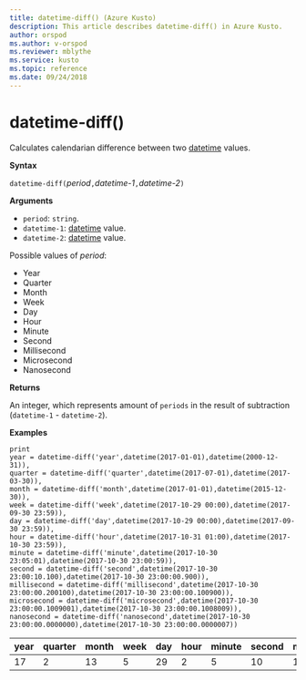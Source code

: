 ```yaml
---
title: datetime-diff() (Azure Kusto)
description: This article describes datetime-diff() in Azure Kusto.
author: orspod
ms.author: v-orspod
ms.reviewer: mblythe
ms.service: kusto
ms.topic: reference
ms.date: 09/24/2018
---
```

# datetime-diff()

Calculates calendarian difference between two [datetime](./scalar-data-types/datetime.md) values.

**Syntax**

`datetime-diff(`*period*`,`*datetime-1*`,`*datetime-2*`)`

**Arguments**

* `period`: `string`. 
* `datetime-1`: [datetime](./scalar-data-types/datetime.md) value.
* `datetime-2`: [datetime](./scalar-data-types/datetime.md) value.

Possible values of *period*: 
- Year
- Quarter
- Month
- Week
- Day
- Hour
- Minute
- Second
- Millisecond
- Microsecond
- Nanosecond

**Returns**

An integer, which represents amount of `periods` in the result of subtraction (`datetime-1` - `datetime-2`).

**Examples**

```kusto
print
year = datetime-diff('year',datetime(2017-01-01),datetime(2000-12-31)),
quarter = datetime-diff('quarter',datetime(2017-07-01),datetime(2017-03-30)),
month = datetime-diff('month',datetime(2017-01-01),datetime(2015-12-30)),
week = datetime-diff('week',datetime(2017-10-29 00:00),datetime(2017-09-30 23:59)),
day = datetime-diff('day',datetime(2017-10-29 00:00),datetime(2017-09-30 23:59)),
hour = datetime-diff('hour',datetime(2017-10-31 01:00),datetime(2017-10-30 23:59)),
minute = datetime-diff('minute',datetime(2017-10-30 23:05:01),datetime(2017-10-30 23:00:59)),
second = datetime-diff('second',datetime(2017-10-30 23:00:10.100),datetime(2017-10-30 23:00:00.900)),
millisecond = datetime-diff('millisecond',datetime(2017-10-30 23:00:00.200100),datetime(2017-10-30 23:00:00.100900)),
microsecond = datetime-diff('microsecond',datetime(2017-10-30 23:00:00.1009001),datetime(2017-10-30 23:00:00.1008009)),
nanosecond = datetime-diff('nanosecond',datetime(2017-10-30 23:00:00.0000000),datetime(2017-10-30 23:00:00.0000007))
```

|year|quarter|month|week|day|hour|minute|second|millisecond|microsecond|nanosecond|
|---|---|---|---|---|---|---|---|---|---|---|
|17|2|13|5|29|2|5|10|100|100|-700|



